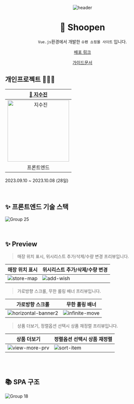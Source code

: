 <div align=center>

![header](https://capsule-render.vercel.app/api?type=waving&color=0:F9E547,50:ffd60a,100:fbec5d&height=200&section=header&text=Shoopen&fontColor=fff&fontSize=70&fontAlign=50&fontAlignY=40)

# 🛒 Shoopen

`Vue.js`환경에서 개발한 `슈펜 쇼핑몰 사이트` 입니다.<br>
<p align="middle"><a href="zisuzin.github.io/shoopen/">배포 링크</a></p>
<p align="middle"><a href="https://drive.google.com/file/d/1RcAuyTN9bBm25qNEtLzmBYNSy8b_3dmD/view?usp=sharing">가이드문서</a></p>

</div>

## 개인프로젝트 👩🏻‍💻
|[🌱 지수진](https://github.com/zisuzin)|
|:---:|
|<a href="https://github.com/zisuzin"> <img src="https://avatars.githubusercontent.com/zisuzin" width=200px alt="지수진"/> </a>|
|프론트엔드|  
2023.09.10 ~ 2023.10.08 (28일)

<br>

## ✨ 프론트엔드 기술 스택
![Group 25](https://github.com/zisuzin/shoopen_cli/assets/120540018/853568d1-4886-46f2-a275-fca9594f8cca)

<br/>

## ✨ Preview
> 매장 위치 표시, 위시리스트 추가/삭제/수량 변경 프리뷰입니다.

|매장 위치 표시|위시리스트 추가/삭제/수량 변경|
|---|---|
![store-map](https://github.com/zisuzin/shoopen_cli/assets/120540018/c8cdea28-27b6-4f07-88dc-1172cf57db37)|![add-wish](https://github.com/zisuzin/shoopen_cli/assets/120540018/56361877-d5d7-4587-acfa-da4999fd6cc7)

> 가로방향 스크롤, 무한 롤링 배너 프리뷰입니다.

|가로방향 스크롤|무한 롤링 배너|
|---|---|
|![horizontal-banner2](https://github.com/zisuzin/shoopen_cli/assets/120540018/41b4ae75-635b-4a45-b9b4-8334f30ed3ca)|![infinite-move](https://github.com/zisuzin/shoopen_cli/assets/120540018/a95486af-5139-405c-92ab-5c85c5ebed4a)

> 상품 더보기, 정렬옵션 선택시 상품 재정렬 프리뷰입니다.

|상품 더보기|정렬옵션 선택시 상품 재정렬|
|---|---|
![view-more-prv](https://github.com/zisuzin/shoopen_cli/assets/120540018/77be3ba3-682d-4aa7-bf85-06fef8d1b341)|![sort-item](https://github.com/zisuzin/shoopen_cli/assets/120540018/88e7c5b8-626a-4878-8bf0-94d2dd49e979)

<br/>

<br/>

## 📚 SPA 구조
![Group 18](https://github.com/zisuzin/shoopen/assets/120540018/60f17584-6e8a-407b-a290-d5b5a688da2a)
